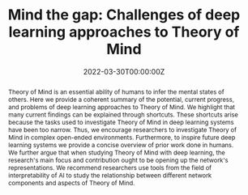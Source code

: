 ---
title: "Mind the gap: Challenges of deep learning approaches to Theory of Mind"

# Authors
# If you created a profile for a user (e.g. the default `admin` user), write the username (folder name) here
# and it will be replaced with their full name and linked to their profile.
authors:
- Jaan Aru
- Aqeel Labash
- admin
- Raul Vicente

date: "2022-03-30T00:00:00Z"
doi: "https://doi.org/10.48550/arXiv.2203.16540"

# Schedule page publish date (NOT publication's date).
publishDate: "2022-03-30T00:00:00Z"

# Publication type.
# Legend: 0 = Uncategorized; 1 = Conference paper; 2 = Journal article;
# 3 = Preprint / Working Paper; 4 = Report; 5 = Book; 6 = Book section;
# 7 = Thesis; 8 = Patent
publication_types: ["8"]

# Publication name and optional abbreviated publication name.
publication: Under review
publication_short: Under review

abstract: Theory of Mind is an essential ability of humans to infer the mental states of others. Here we provide a coherent summary of the potential, current progress, and problems of deep learning approaches to Theory of Mind. We highlight that many current findings can be explained through shortcuts. These shortcuts arise because the tasks used to investigate Theory of Mind in deep learning systems have been too narrow. Thus, we encourage researchers to investigate Theory of Mind in complex open-ended environments. Furthermore, to inspire future deep learning systems we provide a concise overview of prior work done in humans. We further argue that when studying Theory of Mind with deep learning, the research's main focus and contribution ought to be opening up the network's representations. We recommend researchers use tools from the field of interpretability of AI to study the relationship between different network components and aspects of Theory of Mind.


# Summary. An optional shortened abstract.
summary:

tags: []

# Display this page in the Featured widget?
featured: false

# Custom links (uncomment lines below)
links:
- name: Arxiv
  url: https://arxiv.org/abs/2203.16540

url_pdf: 'publication/tom/paper.pdf'
url_code: ''
url_dataset: ''
url_poster: ''
url_project: ''
url_slides: ''
url_source: ''
url_video: ''

# Associated Projects (optional).
#   Associate this publication with one or more of your projects.
#   Simply enter your project's folder or file name without extension.
#   E.g. `internal-project` references `content/project/internal-project/index.md`.
#   Otherwise, set `projects: []`.
projects: []

# Slides (optional).
#   Associate this publication with Markdown slides.
#   Simply enter your slide deck's filename without extension.
#   E.g. `slides: "example"` references `content/slides/example/index.md`.
#   Otherwise, set `slides: ""`.
slides: ""
---